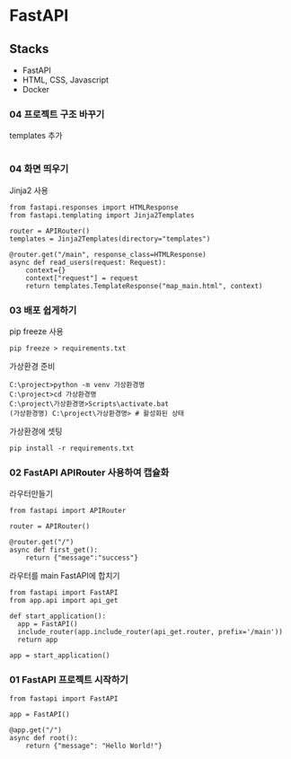 # FastAPI

## Stacks
- FastAPI
- HTML, CSS, Javascript
- Docker



### 04 프로젝트 구조 바꾸기
templates 추가
```

```

### 04 화면 띄우기
Jinja2 사용
```
from fastapi.responses import HTMLResponse
from fastapi.templating import Jinja2Templates

router = APIRouter()
templates = Jinja2Templates(directory="templates")

@router.get("/main", response_class=HTMLResponse)
async def read_users(request: Request):
    context={}
    context["request"] = request
    return templates.TemplateResponse("map_main.html", context)
```

### 03 배포 쉽게하기
pip freeze 사용
```
pip freeze > requirements.txt
```
가상환경 준비
```
C:\project>python -m venv 가상환경명
C:\project>cd 가상환경명
C:\project\가상환경명>Scripts\activate.bat
(가상환경명) C:\project\가상환경명> # 활성화된 상태
```
가상환경에 셋팅
```
pip install -r requirements.txt
```

### 02 FastAPI APIRouter 사용하여 캡슐화
라우터만들기
```
from fastapi import APIRouter

router = APIRouter()

@router.get("/")
async def first_get():
    return {"message":"success"}
```
라우터를 main FastAPI에 합치기
```
from fastapi import FastAPI
from app.api import api_get

def start_application():
  app = FastAPI()
  include_router(app.include_router(api_get.router, prefix='/main'))
  return app
  
app = start_application()
```

### 01 FastAPI 프로젝트 시작하기
```
from fastapi import FastAPI

app = FastAPI()

@app.get("/")
async def root():
    return {"message": "Hello World!"}
```

